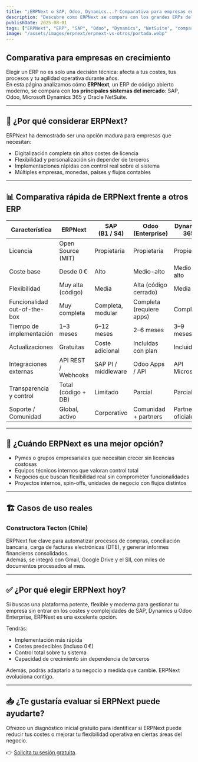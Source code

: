 ```yaml
---
title: "¿ERPNext o SAP, Odoo, Dynamics...? Comparativa para empresas en crecimiento"
description: "Descubre cómo ERPNext se compara con los grandes ERPs del mercado en flexibilidad, coste y velocidad de implementación. Ideal para pymes, grupos empresariales y negocios que priorizan eficiencia real."
publishDate: 2025-08-01
tags: ["ERPNext", "ERP", "SAP", "Odoo", "Dynamics", "NetSuite", "comparativa"]
image: "/assets/images/erpnext/erpnext-vs-otros/portada.webp"
---
```


## Comparativa para empresas en crecimiento

Elegir un ERP no es solo una decisión técnica: afecta a tus costes, tus procesos y tu agilidad operativa durante años.  
En esta página analizamos cómo **ERPNext**, un ERP de código abierto moderno, se compara con **los principales sistemas del mercado**: SAP, Odoo, Microsoft Dynamics 365 y Oracle NetSuite.

---

## 🎯 ¿Por qué considerar ERPNext?

ERPNext ha demostrado ser una opción madura para empresas que necesitan:

- Digitalización completa sin altos costes de licencia  
- Flexibilidad y personalización sin depender de terceros  
- Implementaciones rápidas con control real sobre el sistema  
- Múltiples empresas, monedas, países y flujos contables  

---

## 📊 Comparativa rápida de ERPNext frente a otros ERP

<div class="overflow-x-auto mt-4">
  <table class="min-w-full text-sm text-left border border-gray-300">
    <thead>
      <tr class="bg-gray-100 text-gray-700">
        <th class="px-4 py-2 font-semibold">Característica</th>
        <th class="px-4 py-2 font-semibold text-center">ERPNext</th>
        <th class="px-4 py-2 font-semibold text-center">SAP<br/>(B1 / S4)</th>
        <th class="px-4 py-2 font-semibold text-center">Odoo<br/>(Enterprise)</th>
        <th class="px-4 py-2 font-semibold text-center">Dynamics 365</th>
        <th class="px-4 py-2 font-semibold text-center">Oracle NetSuite</th>
      </tr>
    </thead>
    <tbody class="divide-y divide-gray-200">
      <tr>
        <td class="px-4 py-2 font-medium bg-gray-50">Licencia</td>
        <td class="px-4 py-2 font-bold bg-green-50 text-green-900">Open Source (MIT)</td>
        <td class="px-4 py-2 text-center">Propietaria</td>
        <td class="px-4 py-2 text-center">Propietaria</td>
        <td class="px-4 py-2 text-center">Propietaria</td>
        <td class="px-4 py-2 text-center">Propietaria</td>
      </tr>
      <tr>
        <td class="px-4 py-2 font-medium bg-gray-50">Coste base</td>
        <td class="px-4 py-2 font-bold bg-green-50 text-green-900">Desde 0 €</td>
        <td class="px-4 py-2 text-center">Alto</td>
        <td class="px-4 py-2 text-center">Medio-alto</td>
        <td class="px-4 py-2 text-center">Medio-alto</td>
        <td class="px-4 py-2 text-center">Alto</td>
      </tr>
      <tr>
        <td class="px-4 py-2 font-medium bg-gray-50">Flexibilidad</td>
        <td class="px-4 py-2 font-bold bg-green-50 text-green-900">Muy alta (código)</td>
        <td class="px-4 py-2 text-center">Media</td>
        <td class="px-4 py-2 text-center">Alta (código cerrado)</td>
        <td class="px-4 py-2 text-center">Media</td>
        <td class="px-4 py-2 text-center">Media</td>
      </tr>
      <tr>
        <td class="px-4 py-2 font-medium bg-gray-50">Funcionalidad out-of-the-box</td>
        <td class="px-4 py-2 font-bold bg-green-50 text-green-900">Muy completa</td>
        <td class="px-4 py-2 text-center">Completa, modular</td>
        <td class="px-4 py-2 text-center">Completa (requiere apps)</td>
        <td class="px-4 py-2 text-center">Completa</td>
        <td class="px-4 py-2 text-center">Completa</td>
      </tr>
      <tr>
        <td class="px-4 py-2 font-medium bg-gray-50">Tiempo de implementación</td>
        <td class="px-4 py-2 font-bold bg-green-50 text-green-900">1–3 meses</td>
        <td class="px-4 py-2 text-center">6–12 meses</td>
        <td class="px-4 py-2 text-center">2–6 meses</td>
        <td class="px-4 py-2 text-center">3–9 meses</td>
        <td class="px-4 py-2 text-center">4–10 meses</td>
      </tr>
      <tr>
        <td class="px-4 py-2 font-medium bg-gray-50">Actualizaciones</td>
        <td class="px-4 py-2 font-bold bg-green-50 text-green-900">Gratuitas</td>
        <td class="px-4 py-2 text-center">Coste adicional</td>
        <td class="px-4 py-2 text-center">Incluidas con plan</td>
        <td class="px-4 py-2 text-center">Incluidas</td>
        <td class="px-4 py-2 text-center">Incluidas</td>
      </tr>
      <tr>
        <td class="px-4 py-2 font-medium bg-gray-50">Integraciones externas</td>
        <td class="px-4 py-2 font-bold bg-green-50 text-green-900">API REST / Webhooks</td>
        <td class="px-4 py-2 text-center">SAP PI / middleware</td>
        <td class="px-4 py-2 text-center">Odoo Apps / API</td>
        <td class="px-4 py-2 text-center">API Microsoft</td>
        <td class="px-4 py-2 text-center">SuiteTalk API</td>
      </tr>
      <tr>
        <td class="px-4 py-2 font-medium bg-gray-50">Transparencia y control</td>
        <td class="px-4 py-2 font-bold bg-green-50 text-green-900">Total (código + DB)</td>
        <td class="px-4 py-2 text-center">Limitado</td>
        <td class="px-4 py-2 text-center">Parcial</td>
        <td class="px-4 py-2 text-center">Parcial</td>
        <td class="px-4 py-2 text-center">Parcial</td>
      </tr>
      <tr>
        <td class="px-4 py-2 font-medium bg-gray-50">Soporte / Comunidad</td>
        <td class="px-4 py-2 font-bold bg-green-50 text-green-900">Global, activo</td>
        <td class="px-4 py-2 text-center">Corporativo</td>
        <td class="px-4 py-2 text-center">Comunidad + partners</td>
        <td class="px-4 py-2 text-center">Partners oficiales</td>
        <td class="px-4 py-2 text-center">Partners oficiales</td>
      </tr>
    </tbody>
  </table>
</div>

---

## 🧠 ¿Cuándo ERPNext es una mejor opción?

- Pymes o grupos empresariales que necesitan crecer sin licencias costosas  
- Equipos técnicos internos que valoran control total  
- Negocios que buscan flexibilidad real sin comprometer funcionalidades  
- Proyectos internos, spin-offs, unidades de negocio con flujos distintos  

---

## 🏗️ Casos de uso reales

### Constructora Tecton (Chile)  
ERPNext fue clave para automatizar procesos de compras, conciliación bancaria, carga de facturas electrónicas (DTE), y generar informes financieros consolidados.  
Además, se integró con Gmail, Google Drive y el SII, con miles de documentos procesados al mes.

---

## ✅ ¿Por qué elegir ERPNext hoy?

Si buscas una plataforma potente, flexible y moderna para gestionar tu empresa sin entrar en los costes y complejidades de SAP, Dynamics u Odoo Enterprise, ERPNext es una excelente opción.

Tendrás:

- Implementación más rápida
- Costes predecibles (incluso 0 €)
- Control total sobre tu sistema
- Capacidad de crecimiento sin dependencia de terceros

Además, podrás adaptarlo a tu negocio a medida que cambie. ERPNext evoluciona contigo.


---

## 📥 ¿Te gustaría evaluar si ERPNext puede ayudarte?

Ofrezco un diagnóstico inicial gratuito para identificar si ERPNext puede reducir tus costes o mejorar tu flexibilidad operativa en ciertas áreas del negocio.

👉 [Solicita tu sesión gratuita](/contact).

